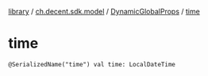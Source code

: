 [library](../../index.md) / [ch.decent.sdk.model](../index.md) / [DynamicGlobalProps](index.md) / [time](./time.md)

# time

`@SerializedName("time") val time: LocalDateTime`